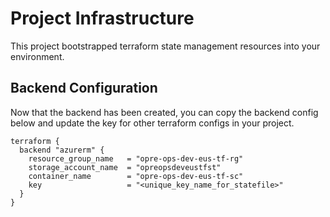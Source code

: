 # Project Infrastructure

This project bootstrapped terraform state management resources into your environment. 

## Backend Configuration

Now that the backend has been created, you can copy the backend config below and update the key for other terraform configs in your project.

```hcl
terraform {
  backend "azurerm" {
    resource_group_name   = "opre-ops-dev-eus-tf-rg"
    storage_account_name  = "opreopsdeveustfst"
    container_name        = "opre-ops-dev-eus-tf-sc"
    key                   = "<unique_key_name_for_statefile>"
  }
}
